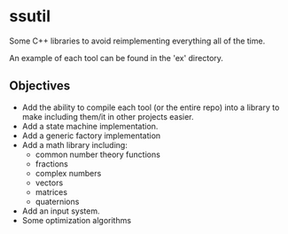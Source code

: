 # ssutil

Some C++ libraries to avoid reimplementing everything all of the time.

An example of each tool can be found in the 'ex' directory.

## Objectives

- Add the ability to compile each tool (or the entire repo) into a library to make including them/it in other projects easier. 
- Add a state machine implementation.
- Add a generic factory implementation
- Add a math library including:
    - common number theory functions
    - fractions
    - complex numbers
    - vectors
    - matrices
    - quaternions
- Add an input system.
- Some optimization algorithms